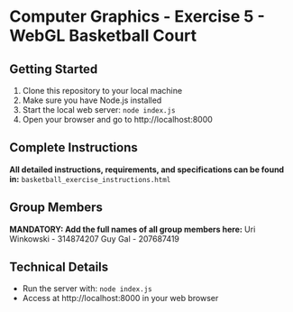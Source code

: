 # Computer Graphics - Exercise 5 - WebGL Basketball Court

## Getting Started
1. Clone this repository to your local machine
2. Make sure you have Node.js installed
3. Start the local web server: `node index.js`
4. Open your browser and go to http://localhost:8000

## Complete Instructions
**All detailed instructions, requirements, and specifications can be found in:**
`basketball_exercise_instructions.html`

## Group Members
**MANDATORY: Add the full names of all group members here:**
Uri Winkowski - 314874207
Guy Gal - 207687419

## Technical Details
- Run the server with: `node index.js`
- Access at http://localhost:8000 in your web browser
